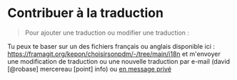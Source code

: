 # Contribuer à la traduction

> Pour ajouter une traduction ou modifier une traduction : 

Tu peux te baser sur un des fichiers français ou anglais disponible ici : https://framagit.org/kepon/choisirsonpdm/-/tree/main/i18n et m'envoyer une modification de traduction ou une nouvelle traduction par e-mail (david [@robase] mercereau [point] info) ou [en message privé](https://forum.poeledemasse.org/u/david)